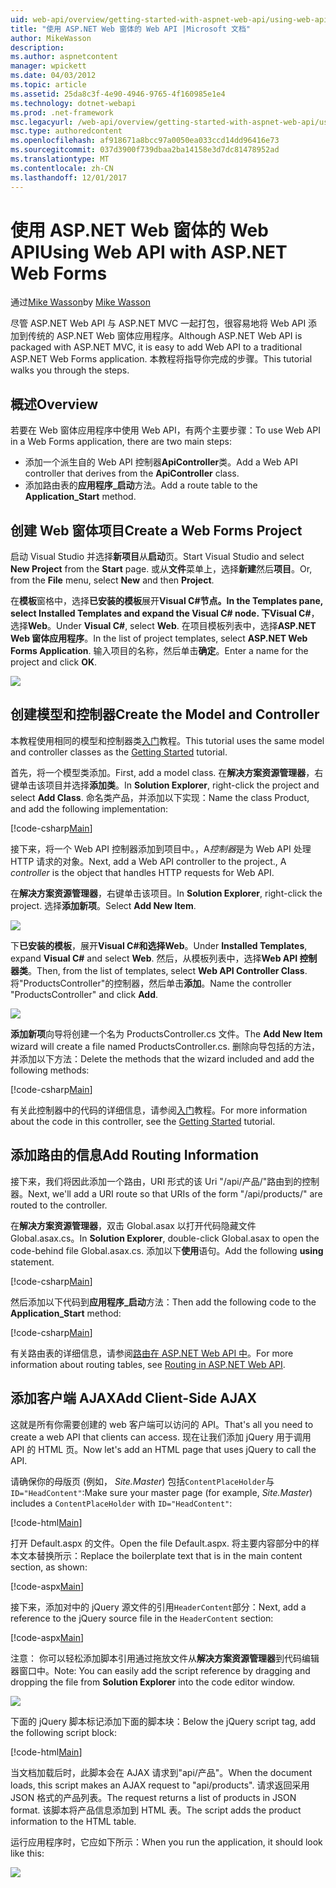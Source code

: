 ```yaml
---
uid: web-api/overview/getting-started-with-aspnet-web-api/using-web-api-with-aspnet-web-forms
title: "使用 ASP.NET Web 窗体的 Web API |Microsoft 文档"
author: MikeWasson
description: 
ms.author: aspnetcontent
manager: wpickett
ms.date: 04/03/2012
ms.topic: article
ms.assetid: 25da8c3f-4e90-4946-9765-4f160985e1e4
ms.technology: dotnet-webapi
ms.prod: .net-framework
msc.legacyurl: /web-api/overview/getting-started-with-aspnet-web-api/using-web-api-with-aspnet-web-forms
msc.type: authoredcontent
ms.openlocfilehash: af918671a8bcc97a0050ea033ccd14dd96416e73
ms.sourcegitcommit: 037d3900f739dbaa2ba14158e3d7dc81478952ad
ms.translationtype: MT
ms.contentlocale: zh-CN
ms.lasthandoff: 12/01/2017
---
```

<a name="using-web-api-with-aspnet-web-forms"></a><span data-ttu-id="a1f3a-102">使用 ASP.NET Web 窗体的 Web API</span><span class="sxs-lookup"><span data-stu-id="a1f3a-102">Using Web API with ASP.NET Web Forms</span></span>
====================
<span data-ttu-id="a1f3a-103">通过[Mike Wasson](https://github.com/MikeWasson)</span><span class="sxs-lookup"><span data-stu-id="a1f3a-103">by [Mike Wasson](https://github.com/MikeWasson)</span></span>

<span data-ttu-id="a1f3a-104">尽管 ASP.NET Web API 与 ASP.NET MVC 一起打包，很容易地将 Web API 添加到传统的 ASP.NET Web 窗体应用程序。</span><span class="sxs-lookup"><span data-stu-id="a1f3a-104">Although ASP.NET Web API is packaged with ASP.NET MVC, it is easy to add Web API to a traditional ASP.NET Web Forms application.</span></span> <span data-ttu-id="a1f3a-105">本教程将指导你完成的步骤。</span><span class="sxs-lookup"><span data-stu-id="a1f3a-105">This tutorial walks you through the steps.</span></span>

## <a name="overview"></a><span data-ttu-id="a1f3a-106">概述</span><span class="sxs-lookup"><span data-stu-id="a1f3a-106">Overview</span></span>

<span data-ttu-id="a1f3a-107">若要在 Web 窗体应用程序中使用 Web API，有两个主要步骤：</span><span class="sxs-lookup"><span data-stu-id="a1f3a-107">To use Web API in a Web Forms application, there are two main steps:</span></span>

- <span data-ttu-id="a1f3a-108">添加一个派生自的 Web API 控制器**ApiController**类。</span><span class="sxs-lookup"><span data-stu-id="a1f3a-108">Add a Web API controller that derives from the **ApiController** class.</span></span>
- <span data-ttu-id="a1f3a-109">添加路由表的**应用程序\_启动**方法。</span><span class="sxs-lookup"><span data-stu-id="a1f3a-109">Add a route table to the **Application\_Start** method.</span></span>

## <a name="create-a-web-forms-project"></a><span data-ttu-id="a1f3a-110">创建 Web 窗体项目</span><span class="sxs-lookup"><span data-stu-id="a1f3a-110">Create a Web Forms Project</span></span>

<span data-ttu-id="a1f3a-111">启动 Visual Studio 并选择**新项目**从**启动**页。</span><span class="sxs-lookup"><span data-stu-id="a1f3a-111">Start Visual Studio and select **New Project** from the **Start** page.</span></span> <span data-ttu-id="a1f3a-112">或从**文件**菜单上，选择**新建**然后**项目**。</span><span class="sxs-lookup"><span data-stu-id="a1f3a-112">Or, from the **File** menu, select **New** and then **Project**.</span></span>

<span data-ttu-id="a1f3a-113">在**模板**窗格中，选择**已安装的模板**展开**Visual C#**节点。</span><span class="sxs-lookup"><span data-stu-id="a1f3a-113">In the **Templates** pane, select **Installed Templates** and expand the **Visual C#** node.</span></span> <span data-ttu-id="a1f3a-114">下**Visual C#**，选择**Web**。</span><span class="sxs-lookup"><span data-stu-id="a1f3a-114">Under **Visual C#**, select **Web**.</span></span> <span data-ttu-id="a1f3a-115">在项目模板列表中，选择**ASP.NET Web 窗体应用程序**。</span><span class="sxs-lookup"><span data-stu-id="a1f3a-115">In the list of project templates, select **ASP.NET Web Forms Application**.</span></span> <span data-ttu-id="a1f3a-116">输入项目的名称，然后单击**确定**。</span><span class="sxs-lookup"><span data-stu-id="a1f3a-116">Enter a name for the project and click **OK**.</span></span>

![](using-web-api-with-aspnet-web-forms/_static/image1.png)

## <a name="create-the-model-and-controller"></a><span data-ttu-id="a1f3a-117">创建模型和控制器</span><span class="sxs-lookup"><span data-stu-id="a1f3a-117">Create the Model and Controller</span></span>

<span data-ttu-id="a1f3a-118">本教程使用相同的模型和控制器类[入门](tutorial-your-first-web-api.md)教程。</span><span class="sxs-lookup"><span data-stu-id="a1f3a-118">This tutorial uses the same model and controller classes as the [Getting Started](tutorial-your-first-web-api.md) tutorial.</span></span>

<span data-ttu-id="a1f3a-119">首先，将一个模型类添加。</span><span class="sxs-lookup"><span data-stu-id="a1f3a-119">First, add a model class.</span></span> <span data-ttu-id="a1f3a-120">在**解决方案资源管理器**，右键单击该项目并选择**添加类**。</span><span class="sxs-lookup"><span data-stu-id="a1f3a-120">In **Solution Explorer**, right-click the project and select **Add Class**.</span></span> <span data-ttu-id="a1f3a-121">命名类产品，并添加以下实现：</span><span class="sxs-lookup"><span data-stu-id="a1f3a-121">Name the class Product, and add the following implementation:</span></span>

[!code-csharp[Main](using-web-api-with-aspnet-web-forms/samples/sample1.cs)]

<span data-ttu-id="a1f3a-122">接下来，将一个 Web API 控制器添加到项目中。，A*控制器*是为 Web API 处理 HTTP 请求的对象。</span><span class="sxs-lookup"><span data-stu-id="a1f3a-122">Next, add a Web API controller to the project., A *controller* is the object that handles HTTP requests for Web API.</span></span>

<span data-ttu-id="a1f3a-123">在**解决方案资源管理器**，右键单击该项目。</span><span class="sxs-lookup"><span data-stu-id="a1f3a-123">In **Solution Explorer**, right-click the project.</span></span> <span data-ttu-id="a1f3a-124">选择**添加新项**。</span><span class="sxs-lookup"><span data-stu-id="a1f3a-124">Select **Add New Item**.</span></span>

![](using-web-api-with-aspnet-web-forms/_static/image2.png)

<span data-ttu-id="a1f3a-125">下**已安装的模板**，展开**Visual C#**和选择**Web**。</span><span class="sxs-lookup"><span data-stu-id="a1f3a-125">Under **Installed Templates**, expand **Visual C#** and select **Web**.</span></span> <span data-ttu-id="a1f3a-126">然后，从模板列表中，选择**Web API 控制器类**。</span><span class="sxs-lookup"><span data-stu-id="a1f3a-126">Then, from the list of templates, select **Web API Controller Class**.</span></span> <span data-ttu-id="a1f3a-127">将"ProductsController"的控制器，然后单击**添加**。</span><span class="sxs-lookup"><span data-stu-id="a1f3a-127">Name the controller "ProductsController" and click **Add**.</span></span>

![](using-web-api-with-aspnet-web-forms/_static/image3.png)

<span data-ttu-id="a1f3a-128">**添加新项**向导将创建一个名为 ProductsController.cs 文件。</span><span class="sxs-lookup"><span data-stu-id="a1f3a-128">The **Add New Item** wizard will create a file named ProductsController.cs.</span></span> <span data-ttu-id="a1f3a-129">删除向导包括的方法，并添加以下方法：</span><span class="sxs-lookup"><span data-stu-id="a1f3a-129">Delete the methods that the wizard included and add the following methods:</span></span>

[!code-csharp[Main](using-web-api-with-aspnet-web-forms/samples/sample2.cs)]

<span data-ttu-id="a1f3a-130">有关此控制器中的代码的详细信息，请参阅[入门](tutorial-your-first-web-api.md)教程。</span><span class="sxs-lookup"><span data-stu-id="a1f3a-130">For more information about the code in this controller, see the [Getting Started](tutorial-your-first-web-api.md) tutorial.</span></span>

## <a name="add-routing-information"></a><span data-ttu-id="a1f3a-131">添加路由的信息</span><span class="sxs-lookup"><span data-stu-id="a1f3a-131">Add Routing Information</span></span>

<span data-ttu-id="a1f3a-132">接下来，我们将因此添加一个路由，URI 形式的该 Uri &quot;/api/产品/&quot;路由到的控制器。</span><span class="sxs-lookup"><span data-stu-id="a1f3a-132">Next, we'll add a URI route so that URIs of the form &quot;/api/products/&quot; are routed to the controller.</span></span>

<span data-ttu-id="a1f3a-133">在**解决方案资源管理器**，双击 Global.asax 以打开代码隐藏文件 Global.asax.cs。</span><span class="sxs-lookup"><span data-stu-id="a1f3a-133">In **Solution Explorer**, double-click Global.asax to open the code-behind file Global.asax.cs.</span></span> <span data-ttu-id="a1f3a-134">添加以下**使用**语句。</span><span class="sxs-lookup"><span data-stu-id="a1f3a-134">Add the following **using** statement.</span></span>

[!code-csharp[Main](using-web-api-with-aspnet-web-forms/samples/sample3.cs)]

<span data-ttu-id="a1f3a-135">然后添加以下代码到**应用程序\_启动**方法：</span><span class="sxs-lookup"><span data-stu-id="a1f3a-135">Then add the following code to the **Application\_Start** method:</span></span>

[!code-csharp[Main](using-web-api-with-aspnet-web-forms/samples/sample4.cs)]

<span data-ttu-id="a1f3a-136">有关路由表的详细信息，请参阅[路由在 ASP.NET Web API 中](../web-api-routing-and-actions/routing-in-aspnet-web-api.md)。</span><span class="sxs-lookup"><span data-stu-id="a1f3a-136">For more information about routing tables, see [Routing in ASP.NET Web API](../web-api-routing-and-actions/routing-in-aspnet-web-api.md).</span></span>

## <a name="add-client-side-ajax"></a><span data-ttu-id="a1f3a-137">添加客户端 AJAX</span><span class="sxs-lookup"><span data-stu-id="a1f3a-137">Add Client-Side AJAX</span></span>

<span data-ttu-id="a1f3a-138">这就是所有你需要创建的 web 客户端可以访问的 API。</span><span class="sxs-lookup"><span data-stu-id="a1f3a-138">That's all you need to create a web API that clients can access.</span></span> <span data-ttu-id="a1f3a-139">现在让我们添加 jQuery 用于调用 API 的 HTML 页。</span><span class="sxs-lookup"><span data-stu-id="a1f3a-139">Now let's add an HTML page that uses jQuery to call the API.</span></span>

<span data-ttu-id="a1f3a-140">请确保你的母版页 (例如， *Site.Master*) 包括`ContentPlaceHolder`与`ID="HeadContent"`:</span><span class="sxs-lookup"><span data-stu-id="a1f3a-140">Make sure your master page (for example, *Site.Master*) includes a `ContentPlaceHolder` with `ID="HeadContent"`:</span></span>

[!code-html[Main](using-web-api-with-aspnet-web-forms/samples/sample8.html)]

<span data-ttu-id="a1f3a-141">打开 Default.aspx 的文件。</span><span class="sxs-lookup"><span data-stu-id="a1f3a-141">Open the file Default.aspx.</span></span> <span data-ttu-id="a1f3a-142">将主要内容部分中的样本文本替换所示：</span><span class="sxs-lookup"><span data-stu-id="a1f3a-142">Replace the boilerplate text that is in the main content section, as shown:</span></span>

[!code-aspx[Main](using-web-api-with-aspnet-web-forms/samples/sample5.aspx)]

<span data-ttu-id="a1f3a-143">接下来，添加对中的 jQuery 源文件的引用`HeaderContent`部分：</span><span class="sxs-lookup"><span data-stu-id="a1f3a-143">Next, add a reference to the jQuery source file in the `HeaderContent` section:</span></span>

[!code-aspx[Main](using-web-api-with-aspnet-web-forms/samples/sample6.aspx?highlight=2)]

<span data-ttu-id="a1f3a-144">注意： 你可以轻松添加脚本引用通过拖放文件从**解决方案资源管理器**到代码编辑器窗口中。</span><span class="sxs-lookup"><span data-stu-id="a1f3a-144">Note: You can easily add the script reference by dragging and dropping the file from **Solution Explorer** into the code editor window.</span></span>

![](using-web-api-with-aspnet-web-forms/_static/image4.png)

<span data-ttu-id="a1f3a-145">下面的 jQuery 脚本标记添加下面的脚本块：</span><span class="sxs-lookup"><span data-stu-id="a1f3a-145">Below the jQuery script tag, add the following script block:</span></span>

[!code-html[Main](using-web-api-with-aspnet-web-forms/samples/sample7.html)]

<span data-ttu-id="a1f3a-146">当文档加载后时，此脚本会在 AJAX 请求到&quot;api/产品&quot;。</span><span class="sxs-lookup"><span data-stu-id="a1f3a-146">When the document loads, this script makes an AJAX request to &quot;api/products&quot;.</span></span> <span data-ttu-id="a1f3a-147">请求返回采用 JSON 格式的产品列表。</span><span class="sxs-lookup"><span data-stu-id="a1f3a-147">The request returns a list of products in JSON format.</span></span> <span data-ttu-id="a1f3a-148">该脚本将产品信息添加到 HTML 表。</span><span class="sxs-lookup"><span data-stu-id="a1f3a-148">The script adds the product information to the HTML table.</span></span>

<span data-ttu-id="a1f3a-149">运行应用程序时，它应如下所示：</span><span class="sxs-lookup"><span data-stu-id="a1f3a-149">When you run the application, it should look like this:</span></span>

![](using-web-api-with-aspnet-web-forms/_static/image5.png)
